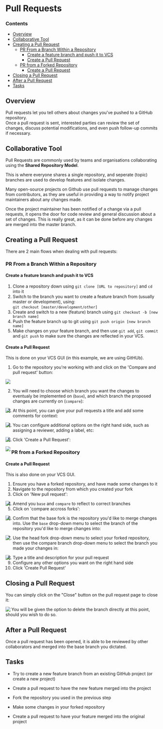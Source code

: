 # Pull Requests

<!--TOC_START-->
### Contents
- [Overview](#overview)
- [Collaborative Tool](#collaborative-tool)
- [Creating a Pull Request](#creating-a-pull-request)
	- [PR From a Branch Within a Repository](#pr-from-a-branch-within-a-repository)
		- [Create a feature branch and push it to VCS](#create-a-feature-branch-and-push-it-to-vcs)
		- [Create a Pull Request](#create-a-pull-request)
	- [PR from a Forked Repository](#pr-from-a-forked-repository)
		- [Create a Pull Request](#create-a-pull-request-1)
- [Closing a Pull Request](#closing-a-pull-request)
- [After a Pull Request](#after-a-pull-request)
- [Tasks](#tasks)

<!--TOC_END-->
## Overview
Pull requests let you tell others about changes you've pushed to a GitHub repository.  
Once a pull request is sent, interested parties can review the set of changes, discuss potential modifications, and even push follow-up commits if necessary.

## Collaborative Tool
Pull Requests are commonly used by teams and organisations collaborating using the **Shared Repository Model**.

This is where everyone shares a single repository, and seperate (topic) branches are used to develop features and isolate changes.

Many open-source projects on Github use pull requests to manage changes from contributors, as they are useful in providing a way to notify project maintainers about any changes made.

Once the project maintainer has been notified of a change via a pull requests, it opens the door for code review and general discussion about a set of changes.
This is really great, as it can be done before any changes are merged into the master branch.

## Creating a Pull Request
There are 2 main flows when dealing with pull requests:

### PR From a Branch Within a Repository
#### Create a feature branch and push it to VCS
1. Clone a repository down using `git clone [URL to repository]` and `cd` into it
2. Switch to the branch you want to create a feature branch from (usually master or development), using:  
   `git checkout [master/development/other]`
3. Create and switch to a new (feature) branch using `git checkout -b [new branch name]`
4. Push the feature branch up to git using `git push origin [new branch name]`
5. Make changes on your feature branch, and then use `git add`, `git commit` and `git push` to make sure the changes are reflected in your VCS.

#### Create a Pull Request
This is done on your VCS GUI (in this example, we are using GitHUb).

1. Go to the repository you're working with and click on the 'Compare and pull request' button:

![](https://imgur.com/3SzIEmi)

2. You will need to choose which branch you want the changes to eventualy be implemented on (`base`), and which branch the proposed changes are currently on (`compare`):

<img align="left" src="https://imgur.com/lWX58HA">

3. At this point, you can give your pull requests a title and add some comments for context:

<img align="left" src="https://imgur.com/geCW0mU">

4. You can configure additional options on the right hand side, such as assigning a reviewer, adding a label, etc:

<img align="left" src="https://imgur.com/i0zyMAG">

5. Click 'Create a Pull Request':

<img align="left" src="https://imgur.com/xwRCTyk">

### PR from a Forked Repository
#### Create a Pull Request
This is also done on your VCS GUI.

1. Ensure you have a forked repository, and have made some changes to it
2. Navigate to the repository from which you created your fork
3. Click on 'New pull request':

<img align="left" src="https://help.github.com/assets/images/help/pull_requests/pull-request-start-review-button.png">

4. Amend you `base` and `compare` to reflect to correct branches
5. Click on 'compare accross forks':

<img align="left" src="https://help.github.com/assets/images/help/pull_requests/compare-across-forks-link.png">

6. Confirm that the base fork is the repository you'd like to merge changes into. Use the `base` drop-down menu to select the branch of the repository you'd like to merge changes into:

<img align="left" src="https://help.github.com/assets/images/help/pull_requests/choose-base-fork-and-branch.png)">

7. Use the head fork drop-down menu to select your forked repository, then use the compare branch drop-down menu to select the branch you made your changes in:

<img align="left" src="https://help.github.com/assets/images/help/pull_requests/choose-head-fork-compare-branch.png">

8. Type a title and description for your pull request
9. Configure any other options you want on the right hand side
10. Click 'Create Pull Request'

## Closing a Pull Request
You can simply click on the "Close" button on the pull request page to close it:

<img align="left" src="https://imgur.com/fsFyzqL">

You will be given the option to delete the branch directly at this point, should you wish to do so. 

## After a Pull Request
Once a pull request has been opened, it is able to be reviewed by other collaborators and merged into the base branch you dictated.

## Tasks
- Try to create a new feature branch from an existing GitHub project (or create a new project)
- Create a pull request to have the new feature merged into the project

- Fork the repository you used in the previous step
- Make some changes in your forked repository
- Create a pull request to have your feature merged into the original project
